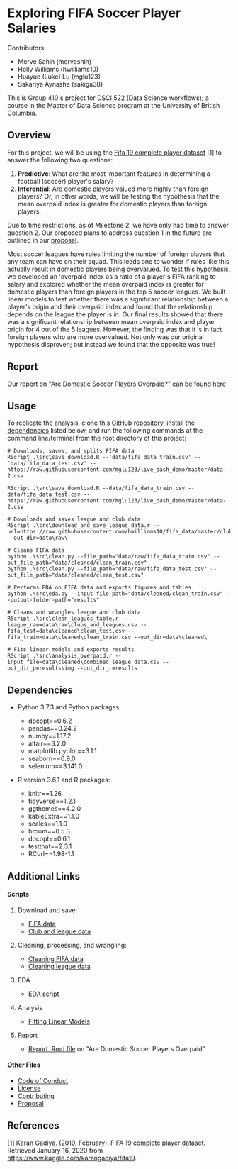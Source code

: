 # Exploring FIFA Soccer Player Salaries

Contributors: 
 - Merve Sahin (merveshin)
 - Holly Williams (hwilliams10)
 - Huayue (Luke) Lu (mglu123)
 - Sakariya Aynashe (sakiga38)

 This is Group 410's project for DSCI 522 (Data Science workflows); a course in the Master of Data Science program at the University of British Columbia.

## Overview

For this project, we will be using the [Fifa 19 complete player dataset](https://www.kaggle.com/karangadiya/fifa19) [1] to answer the following two questions: 
1. **Predictive**: What are the most important features in determining a football (soccer) player's salary?
2. **Inferential**: Are domestic players valued more highly than foreign players? Or, in other words, we will be testing the hypothesis that the mean overpaid index is greater for domestic players than foreign players.

Due to time restrictions, as of Milestone 2, we have only had time to answer question 2. Our proposed plans to address question 1 in the future are outlined in our [proposal](https://github.com/UBC-MDS/DSCI_522_G410/blob/master/doc/proposal.md).

Most soccer leagues have rules limiting the number of foreign players that any team can have on their squad.  This leads one to wonder if rules like this actually result in domestic players being overvalued.  To test this hypothesis, we developed an 'overpaid index as a ratio of a player's FIFA ranking to salary and explored whether the mean overpaid index is greater for domestic players than foreign players in the top 5 soccer leagues.  We built linear models to test whether there was a significant relationship between a player's origin and their overpaid index and found that the relationship depends on the league the player is in.  Our final results showed that there was a significant relationship between mean overpaid index and player origin for 4 out of the 5 leagues.  However, the finding was that it is in fact foreign players who are more overvalued. Not only was our original hypothesis disproven; but instead we found that the opposite was true!

## Report

Our report on "Are Domestic Soccer Players Overpaid?" can be found [here](https://github.com/UBC-MDS/DSCI_522_G410/blob/master/doc/report_fifa_overpaid.md)

## Usage

To replicate the analysis, clone this GitHub repository, install the [dependencies](#dependencies) listed below, and run the following commands at the command line/terminal from the root directory of this project:

```
# Downloads, saves, and splits FIFA data
RScript .\src\save_download.R --'data/fifa_data_train.csv' --'data/fifa_data_test.csv' --https://raw.githubusercontent.com/mglu123/live_dash_demo/master/data-2.csv

RScript .\src\save_download.R --data/fifa_data_train.csv --data/fifa_data_test.csv --https://raw.githubusercontent.com/mglu123/live_dash_demo/master/data-2.csv

# Downloads and saves league and club data
RScript .\src\download_and_save_league_data.r --url=https://raw.githubusercontent.com/hwilliams10/fifa_data/master/clubs_and_leagues.csv --out_dir=data\raw\

# Cleans FIFA data
python .\src\clean.py --file_path="data/raw/fifa_data_train.csv" --out_file_path="data/cleaned/clean_train.csv"
python .\src\clean.py --file_path="data/raw/fifa_data_test.csv" --out_file_path="data/cleaned/clean_test.csv"

# Performs EDA on FIFA data and exports figures and tables
python .\src\eda.py --input-file-path="data/cleaned/clean_train.csv" --output-folder-path="results"

# Cleans and wrangles league and club data
RScript .\src\clean_leagues_table.r --league_raw=data\raw\clubs_and_leagues.csv --fifa_test=data\cleaned\clean_test.csv --fifa_train=data\cleaned\clean_train.csv --out_dir=data\cleaned\

# Fits linear models and exports results
RScript .\src\analysis_overpaid.r --input_file=data\cleaned\combined_league_data.csv --out_dir_p=results\img --out_dir_r=results
```

## Dependencies

- Python 3.7.3 and Python packages:
  - docopt==0.6.2
  - pandas==0.24.2
  - numpy==1.17.2
  - altair==3.2.0
  - matplotlib.pyplot==3.1.1
  - seaborn==0.9.0
  - selenium==3.141.0

- R version 3.6.1 and R packages:
  - knitr==1.26
  - tidyverse==1.2.1
  - ggthemes==4.2.0
  - kableExtra==1.1.0
  - scales==1.1.0
  - broom==0.5.3
  - docopt==0.6.1
  - testthat==2.3.1
  - RCurl==1.98-1.1


## Additional Links

#### Scripts

1. Download and save:
    - [FIFA data](https://github.com/UBC-MDS/DSCI_522_G410/blob/master/src/save_download.R)
    - [Club and league data](https://github.com/UBC-MDS/DSCI_522_G410/blob/master/src/download_and_save_league_data.R)

2. Cleaning, processing, and wrangling:
    - [Cleaning FIFA data](https://github.com/UBC-MDS/DSCI_522_G410/blob/master/src/clean.py)
    - [Cleaning league data](https://github.com/UBC-MDS/DSCI_522_G410/blob/master/src/download_and_save_league_data.R)

3. EDA
    - [EDA script](https://github.com/UBC-MDS/DSCI_522_G410/blob/master/src/eda.py)

4. Analysis
    - [Fitting Linear Models](https://github.com/UBC-MDS/DSCI_522_G410/blob/master/src/analysis_overpaid.r)

5. Report
    - [Report .Rmd file](https://github.com/UBC-MDS/DSCI_522_G410/blob/master/) on "Are Domestic Soccer Players Overpaid"

#### Other Files

- [Code of Conduct](https://github.com/UBC-MDS/DSCI_522_G410/blob/master/CODE_OF_CONDUCT.md)
- [License](https://github.com/UBC-MDS/DSCI_522_G410/blob/master/LICENSE)
- [Contributing](https://github.com/UBC-MDS/DSCI_522_G410/blob/master/CONTRIBUTING.md)
- [Proposal](https://github.com/UBC-MDS/DSCI_522_G410/blob/master/doc/proposal.md)

## References

[1] Karan Gadiya. (2019, February). FIFA 19 complete player dataset. Retrieved January 16, 2020 from https://www.kaggle.com/karangadiya/fifa19.


